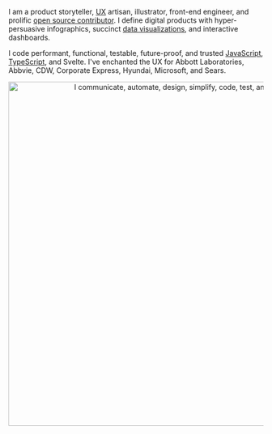 I am a product storyteller, [UX](https://www.theScottKrause.com/categories/ux/) artisan, illustrator, front-end engineer, and prolific [open source contributor](https://www.theScottKrause.com/emerging_tech/neodigm55_ux_library/). I define digital products with hyper-persuasive infographics, succinct [data visualizations](https://www.theScottKrause.com/d3_datavis_skills.html), and interactive dashboards.

I code performant, functional, testable, future-proof, and trusted [JavaScript](https://www.theScottKrause.com/tags/javascript/), [TypeScript](https://www.theScottKrause.com/emerging_tech/curated-typescript-links/), and Svelte. I've enchanted the UX for Abbott Laboratories, Abbvie, CDW, Corporate Express, Hyundai, Microsoft, and Sears.

<p align="center">
  <a href="https://www.theScottKrause.com/">
    <img src="https://www.theScottKrause.com/content/eres_2020_infgr_venn_1.png" width="680" alt="I communicate, automate, design, simplify, code, test, and deliver.">
  </a>
</p>

